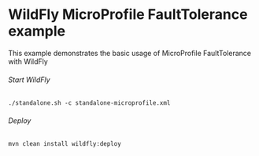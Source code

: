 WildFly MicroProfile FaultTolerance example
=====================================

This example demonstrates the basic usage of MicroProfile FaultTolerance with WildFly

###### Start WildFly
```shell
./standalone.sh -c standalone-microprofile.xml
```

###### Deploy
```shell
mvn clean install wildfly:deploy
```
 

